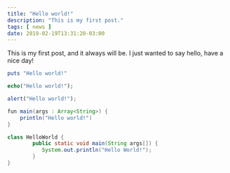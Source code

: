 ```yaml
---
title: "Hello world!"
description: "This is my first post."
tags: [ news ]
date: 2019-02-19T13:31:20-03:00
---
```


This is my first post, and it always will be. I just wanted to say hello, have a nice day!

```ruby
puts "Hello world!"
```

```php
echo("Hello world!");
```

```javascript
alert("Hello world!");
```

```java
fun main(args : Array<String>) {
    println("Hello world!")
}
```

```java
class HelloWorld {
        public static void main(String args[]) {
           System.out.println("Hello World!");
        }
}
```
